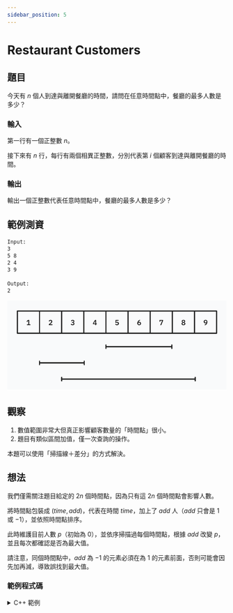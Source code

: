 ```yaml
---
sidebar_position: 5
---
```

Restaurant Customers
===

## 題目
今天有 $n$ 個人到達與離開餐廳的時間，請問在任意時間點中，餐廳的最多人數是多少？

### 輸入
第一行有一個正整數 $n$。

接下來有 $n$ 行，每行有兩個相異正整數，分別代表第 $i$ 個顧客到達與離開餐廳的時間。

### 輸出
輸出一個正整數代表任意時間點中，餐廳的最多人數是多少？

## 範例測資
```
Input:
3
5 8
2 4
3 9

Output:
2
```

![alt text](image.png)

## 觀察
1. 數值範圍非常大但真正影響顧客數量的「時間點」很小。
2. 題目有類似區間加值，僅一次查詢的操作。

本題可以使用「掃描線＋差分」的方式解決。

## 想法
我們僅需關注題目給定的 $2n$ 個時間點，因為只有這 $2n$ 個時間點會影響人數。

將時間點包裝成 $(time, add)$，代表在時間 $time$，加上了 $add$ 人（$add$ 只會是 $1$ 或 $-1$），並依照時間點排序。

此時維護目前人數 $p$（初始為 $0$），並依序掃描過每個時間點，根據 $add$ 改變 $p$，並且每次都確認是否為最大值。

請注意，同個時間點中，$add$ 為 $-1$ 的元素必須在為 $1$ 的元素前面，否則可能會因先加再減，導致誤找到最大值。

### 範例程式碼

<details>
<summary>C++ 範例</summary>

```cpp
#include <bits/stdc++.h>
using namespace std;

int n;
int l, r;
vector<pair<int, int>> v;

int main(){

    // input
    cin >> n;
    for (int i=0 ; i<n ; i++){
        cin >> l >> r;
        v.push_back({l, 1});
        v.push_back({r, -1});
    }

    // process
    int p = 0;
    int ma = 0;
    sort(v.begin(), v.end());
    for (auto x : v){
        p += x.second;
        ma = max(ma, p);
    }

    // output
    cout << ma << "\n";

    return 0;
}
```

</details>
